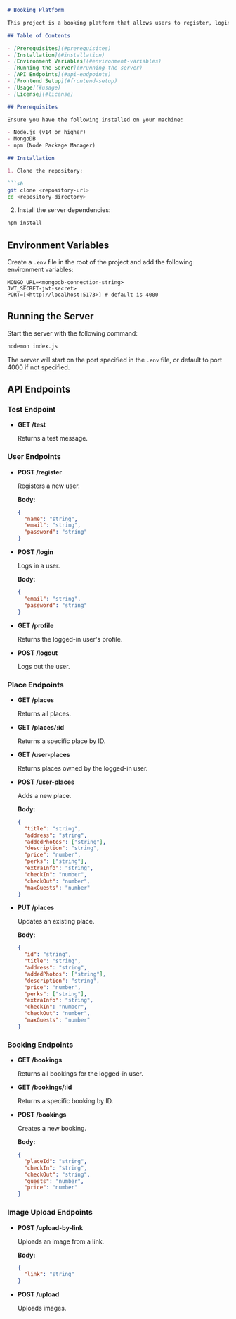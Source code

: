 
```markdown
# Booking Platform

This project is a booking platform that allows users to register, login, manage places, and make bookings. It is built using Node.js, Express, MongoDB, and React.

## Table of Contents

- [Prerequisites](#prerequisites)
- [Installation](#installation)
- [Environment Variables](#environment-variables)
- [Running the Server](#running-the-server)
- [API Endpoints](#api-endpoints)
- [Frontend Setup](#frontend-setup)
- [Usage](#usage)
- [License](#license)

## Prerequisites

Ensure you have the following installed on your machine:

- Node.js (v14 or higher)
- MongoDB
- npm (Node Package Manager)

## Installation

1. Clone the repository:

```sh
git clone <repository-url>
cd <repository-directory>
```

2. Install the server dependencies:

```sh
npm install
```

## Environment Variables

Create a `.env` file in the root of the project and add the following environment variables:

```env
MONGO_URL=<mongodb-connection-string>
JWT_SECRET-jwt-secret>
PORT=[<http://localhost:5173>] # default is 4000
```

## Running the Server

Start the server with the following command:

```sh
nodemon index.js
```

The server will start on the port specified in the `.env` file, or default to port 4000 if not specified.

## API Endpoints

### Test Endpoint

- **GET /test**

  Returns a test message.

### User Endpoints

- **POST /register**

  Registers a new user.

  **Body:**
  ```json
  {
    "name": "string",
    "email": "string",
    "password": "string"
  }
  ```

- **POST /login**

  Logs in a user.

  **Body:**
  ```json
  {
    "email": "string",
    "password": "string"
  }
  ```

- **GET /profile**

  Returns the logged-in user's profile.

- **POST /logout**

  Logs out the user.

### Place Endpoints

- **GET /places**

  Returns all places.

- **GET /places/:id**

  Returns a specific place by ID.

- **GET /user-places**

  Returns places owned by the logged-in user.

- **POST /user-places**

  Adds a new place.

  **Body:**
  ```json
  {
    "title": "string",
    "address": "string",
    "addedPhotos": ["string"],
    "description": "string",
    "price": "number",
    "perks": ["string"],
    "extraInfo": "string",
    "checkIn": "number",
    "checkOut": "number",
    "maxGuests": "number"
  }
  ```

- **PUT /places**

  Updates an existing place.

  **Body:**
  ```json
  {
    "id": "string",
    "title": "string",
    "address": "string",
    "addedPhotos": ["string"],
    "description": "string",
    "price": "number",
    "perks": ["string"],
    "extraInfo": "string",
    "checkIn": "number",
    "checkOut": "number",
    "maxGuests": "number"
  }
  ```

### Booking Endpoints

- **GET /bookings**

  Returns all bookings for the logged-in user.

- **GET /bookings/:id**

  Returns a specific booking by ID.

- **POST /bookings**

  Creates a new booking.

  **Body:**
  ```json
  {
    "placeId": "string",
    "checkIn": "string",
    "checkOut": "string",
    "guests": "number",
    "price": "number"
  }
  ```

### Image Upload Endpoints

- **POST /upload-by-link**

  Uploads an image from a link.

  **Body:**
  ```json
  {
    "link": "string"
  }
  ```

- **POST /upload**

  Uploads images.





